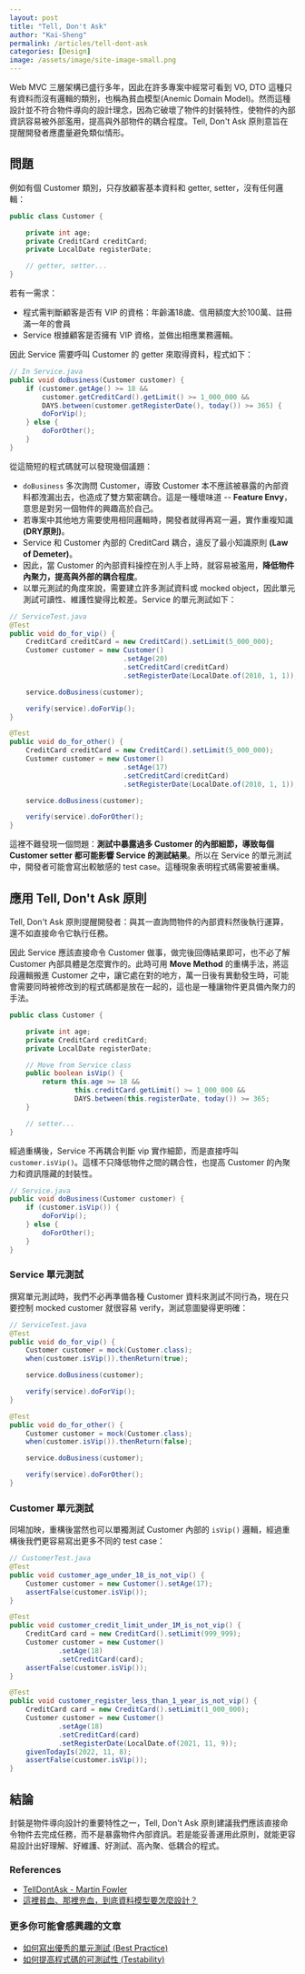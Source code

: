 ```yaml
---
layout: post
title: "Tell, Don't Ask"
author: "Kai-Sheng"
permalink: /articles/tell-dont-ask
categories: [Design]
image: /assets/image/site-image-small.png
--- 
```


Web MVC 三層架構已盛行多年，因此在許多專案中經常可看到 VO, DTO 這種只有資料而沒有邏輯的類別，也稱為貧血模型(Anemic Domain Model)。然而這種設計並不符合物件導向的設計理念，因為它破壞了物件的封裝特性，使物件的內部資訊容易被外部濫用，提高與外部物件的耦合程度。Tell, Don't Ask 原則意旨在提醒開發者應盡量避免類似情形。

## **問題**

例如有個 Customer 類別，只存放顧客基本資料和 getter, setter，沒有任何邏輯：

```java
public class Customer {

    private int age;
    private CreditCard creditCard;
    private LocalDate registerDate;

    // getter, setter...
}
```

若有一需求：

- 程式需判斷顧客是否有 VIP 的資格：年齡滿18歲、信用額度大於100萬、註冊滿一年的會員
- Service 根據顧客是否擁有 VIP 資格，並做出相應業務邏輯。

因此 Service 需要呼叫 Customer 的 getter 來取得資料，程式如下：

```java
// In Service.java
public void doBusiness(Customer customer) {
    if (customer.getAge() >= 18 &&
        customer.getCreditCard().getLimit() >= 1_000_000 &&
        DAYS.between(customer.getRegisterDate(), today()) >= 365) {
        doForVip();
    } else {
        doForOther();
    }    
}
```

從這簡短的程式碼就可以發現幾個議題：

- `doBusiness` 多次詢問 Customer，導致 Customer 本不應該被暴露的內部資料都洩漏出去，也造成了雙方緊密耦合。這是一種壞味道 -- **Feature Envy**，意思是對另一個物件的興趣高於自己。
- 若專案中其他地方需要使用相同邏輯時，開發者就得再寫一遍，實作重複知識 **(DRY原則)**。
- Service 和 Customer 內部的 CreditCard 耦合，違反了最小知識原則 **(Law of Demeter)**。
- 因此，當 Customer 的內部資料操控在別人手上時，就容易被濫用，**降低物件內聚力，提高與外部的耦合程度**。
- 以單元測試的角度來說，需要建立許多測試資料或 mocked object，因此單元測試可讀性、維護性變得比較差。Service 的單元測試如下：

```java
// ServiceTest.java
@Test
public void do_for_vip() {
    CreditCard creditCard = new CreditCard().setLimit(5_000_000);
    Customer customer = new Customer()
                            .setAge(20)
                            .setCreditCard(creditCard)
                            .setRegisterDate(LocalDate.of(2010, 1, 1));

    service.doBusiness(customer);

    verify(service).doForVip();
}

@Test
public void do_for_other() {
    CreditCard creditCard = new CreditCard().setLimit(5_000_000);
    Customer customer = new Customer()
                            .setAge(17)
                            .setCreditCard(creditCard)
                            .setRegisterDate(LocalDate.of(2010, 1, 1));

    service.doBusiness(customer);

    verify(service).doForOther();
}

```

這裡不難發現一個問題：**測試中暴露過多 Customer 的內部細節，導致每個 Customer setter 都可能影響 Service 的測試結果**。所以在 Service 的單元測試中，開發者可能會寫出較敏感的 test case。這種現象表明程式碼需要被重構。

## **應用 Tell, Don't Ask 原則**

Tell, Don't Ask 原則提醒開發者：與其一直詢問物件的內部資料然後執行運算，還不如直接命令它執行任務。

因此 Service 應該直接命令 Customer 做事，做完後回傳結果即可，也不必了解 Customer 內部具體是怎麼實作的。此時可用 **Move Method** 的重構手法，將這段邏輯搬進 Customer 之中，讓它處在對的地方，萬一日後有異動發生時，可能會需要同時被修改到的程式碼都是放在一起的，這也是一種讓物件更具備內聚力的手法。

```java
public class Customer {

    private int age;
    private CreditCard creditCard;
    private LocalDate registerDate;

    // Move from Service class
    public boolean isVip() {
        return this.age >= 18 &&
                this.creditCard.getLimit() >= 1_000_000 &&
                DAYS.between(this.registerDate, today()) >= 365;
    }

    // setter...
}
```

經過重構後，Service 不再耦合判斷 vip 實作細節，而是直接呼叫 `customer.isVip()`。這樣不只降低物件之間的耦合性，也提高 Customer 的內聚力和資訊隱藏的封裝性。

```java
// Service.java
public void doBusiness(Customer customer) {
    if (customer.isVip()) {
        doForVip();
    } else {
        doForOther();
    }
}
```

### **Service 單元測試**

撰寫單元測試時，我們不必再準備各種 Customer 資料來測試不同行為，現在只要控制 mocked customer 就很容易 verify，測試意圖變得更明確：

```java
// ServiceTest.java
@Test
public void do_for_vip() {
    Customer customer = mock(Customer.class);
    when(customer.isVip()).thenReturn(true);

    service.doBusiness(customer);

    verify(service).doForVip();
}

@Test
public void do_for_other() {
    Customer customer = mock(Customer.class);
    when(customer.isVip()).thenReturn(false);

    service.doBusiness(customer);

    verify(service).doForOther();
}

```


### **Customer 單元測試**
同場加映，重構後當然也可以單獨測試 Customer 內部的 `isVip()` 邏輯，經過重構後我們更容易寫出更多不同的 test case：

```java
// CustomerTest.java
@Test
public void customer_age_under_18_is_not_vip() {
    Customer customer = new Customer().setAge(17);
    assertFalse(customer.isVip());
}

@Test
public void customer_credit_limit_under_1M_is_not_vip() {
    CreditCard card = new CreditCard().setLimit(999_999);
    Customer customer = new Customer()
            .setAge(18)
            .setCreditCard(card);
    assertFalse(customer.isVip());
}

@Test
public void customer_register_less_than_1_year_is_not_vip() {
    CreditCard card = new CreditCard().setLimit(1_000_000);
    Customer customer = new Customer()
            .setAge(18)
            .setCreditCard(card)
            .setRegisterDate(LocalDate.of(2021, 11, 9));
    givenTodayIs(2022, 11, 8);
    assertFalse(customer.isVip());
}

```

## **結論**
封裝是物件導向設計的重要特性之一，Tell, Don't Ask 原則建議我們應該直接命令物件去完成任務，而不是暴露物件內部資訊。若是能妥善運用此原則，就能更容易設計出好理解、好維護、好測試、高內聚、低耦合的程式。

### **References**
- [TellDontAsk - Martin Fowler](https://martinfowler.com/bliki/TellDontAsk.html)
- [這裡貧血、那裡充血，到底資料模型要怎麼設計？](https://dotblogs.com.tw/regionbbs/2021/05/29/anemicdomainmodel)

### **更多你可能會感興趣的文章**
- [如何寫出優秀的單元測試 (Best Practice)](/articles/good-unit-test)
- [如何提高程式碼的可測試性 (Testability)](/articles/testability)